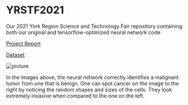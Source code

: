 # YRSTF2021
Our 2021 York Region Science and Technology Fair repository containing both our original and tensorflow-optimized neural network code

[Project Report](https://github.com/KoralK5/YRSTF2021/files/6254010/Debounce.pdf)

[Dataset](https://www.kaggle.com/c/histopathologic-cancer-detection)

![picture](https://user-images.githubusercontent.com/62809012/113470838-76ef6280-9426-11eb-8cd8-2e638ea22740.JPG)

In the images above, the neural network correctly identifies a malignant tumor from one that is benign. One can spot cancer on the image to the right by noticing the random shapes and sizes of the cells. They look extremely invasive when compared to the one on the left.
